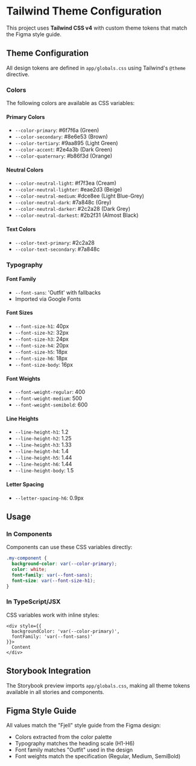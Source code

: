 # Tailwind Theme Configuration

This project uses **Tailwind CSS v4** with custom theme tokens that match the Figma style guide.

## Theme Configuration

All design tokens are defined in `app/globals.css` using Tailwind's `@theme` directive.

### Colors

The following colors are available as CSS variables:

#### Primary Colors
- `--color-primary`: #6f7f6a (Green)
- `--color-secondary`: #8e6e53 (Brown)
- `--color-tertiary`: #9aa895 (Light Green)
- `--color-accent`: #2e4a3b (Dark Green)
- `--color-quaternary`: #b86f3d (Orange)

#### Neutral Colors
- `--color-neutral-light`: #f7f3ea (Cream)
- `--color-neutral-lighter`: #eae2d3 (Beige)
- `--color-neutral-medium`: #dce8ee (Light Blue-Grey)
- `--color-neutral-dark`: #7a848c (Grey)
- `--color-neutral-darker`: #2c2a28 (Dark Grey)
- `--color-neutral-darkest`: #2b2f31 (Almost Black)

#### Text Colors
- `--color-text-primary`: #2c2a28
- `--color-text-secondary`: #7a848c

### Typography

#### Font Family
- `--font-sans`: 'Outfit' with fallbacks
- Imported via Google Fonts

#### Font Sizes
- `--font-size-h1`: 40px
- `--font-size-h2`: 32px
- `--font-size-h3`: 24px
- `--font-size-h4`: 20px
- `--font-size-h5`: 18px
- `--font-size-h6`: 18px
- `--font-size-body`: 16px

#### Font Weights
- `--font-weight-regular`: 400
- `--font-weight-medium`: 500
- `--font-weight-semibold`: 600

#### Line Heights
- `--line-height-h1`: 1.2
- `--line-height-h2`: 1.25
- `--line-height-h3`: 1.33
- `--line-height-h4`: 1.4
- `--line-height-h5`: 1.44
- `--line-height-h6`: 1.44
- `--line-height-body`: 1.5

#### Letter Spacing
- `--letter-spacing-h6`: 0.9px

## Usage

### In Components

Components can use these CSS variables directly:

```css
.my-component {
  background-color: var(--color-primary);
  color: white;
  font-family: var(--font-sans);
  font-size: var(--font-size-h1);
}
```

### In TypeScript/JSX

CSS variables work with inline styles:

```tsx
<div style={{ 
  backgroundColor: 'var(--color-primary)',
  fontFamily: 'var(--font-sans)'
}}>
  Content
</div>
```

## Storybook Integration

The Storybook preview imports `app/globals.css`, making all theme tokens available in all stories and components.

## Figma Style Guide

All values match the "Fjell" style guide from the Figma design:
- Colors extracted from the color palette
- Typography matches the heading scale (H1-H6)
- Font family matches "Outfit" used in the design
- Font weights match the specification (Regular, Medium, SemiBold)

